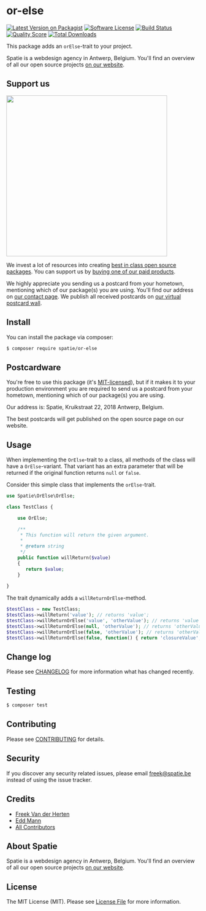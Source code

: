# or-else

[![Latest Version on Packagist](https://img.shields.io/packagist/v/spatie/or-else.svg?style=flat-square)](https://packagist.org/packages/spatie/or-else)
[![Software License](https://img.shields.io/badge/license-MIT-brightgreen.svg?style=flat-square)](LICENSE.md)
[![Build Status](https://img.shields.io/travis/spatie/or-else/master.svg?style=flat-square)](https://travis-ci.org/spatie/or-else)
[![Quality Score](https://img.shields.io/scrutinizer/g/spatie/or-else.svg?style=flat-square)](https://scrutinizer-ci.com/g/spatie/or-else)
[![Total Downloads](https://img.shields.io/packagist/dt/spatie/or-else.svg?style=flat-square)](https://packagist.org/packages/spatie/or-else)

This package adds an `orElse`-trait to your project.

Spatie is a webdesign agency in Antwerp, Belgium. You'll find an overview of all our open source projects [on our website](https://spatie.be/opensource).

## Support us

[<img src="https://github-ads.s3.eu-central-1.amazonaws.com/or-else.jpg?t=1" width="419px" />](https://spatie.be/github-ad-click/or-else)

We invest a lot of resources into creating [best in class open source packages](https://spatie.be/open-source). You can support us by [buying one of our paid products](https://spatie.be/open-source/support-us).

We highly appreciate you sending us a postcard from your hometown, mentioning which of our package(s) you are using. You'll find our address on [our contact page](https://spatie.be/about-us). We publish all received postcards on [our virtual postcard wall](https://spatie.be/open-source/postcards).

## Install

You can install the package via composer:
``` bash
$ composer require spatie/or-else
```

## Postcardware

You're free to use this package (it's [MIT-licensed](LICENSE.md)), but if it makes it to your production environment you are required to send us a postcard from your hometown, mentioning which of our package(s) you are using.

Our address is: Spatie, Kruikstraat 22, 2018 Antwerp, Belgium.

The best postcards will get published on the open source page on our website.

## Usage

When implementing the `OrElse`-trait to a class, all methods of the class will have a `OrElse`-variant.
That variant has an extra parameter that will be returned if the original function returns `null` or `false`.

Consider this simple class that implements the `orElse`-trait.

```php
use Spatie\OrElse\OrElse;

class TestClass {

    use OrElse;

    /**
     * This function will return the given argument.
     *
     * @return string
     */
    public function willReturn($value)
    {
       return $value;
    }
  
}
```

The trait dynamically adds a `willReturnOrElse`-method. 

```php
$testClass = new TestClass;
$testClass->willReturn('value'); // returns 'value';
$testClass->willReturnOrElse('value', 'otherValue'); // returns 'value';
$testClass->willReturnOrElse(null, 'otherValue'); // returns 'otherValue';
$testClass->willReturnOrElse(false, 'otherValue'); // returns 'otherValue';
$testClass->willReturnOrElse(false, function() { return 'closureValue'; }); // returns 'closureValue';
```

## Change log

Please see [CHANGELOG](CHANGELOG.md) for more information what has changed recently.

## Testing

``` bash
$ composer test
```

## Contributing

Please see [CONTRIBUTING](CONTRIBUTING.md) for details.

## Security

If you discover any security related issues, please email freek@spatie.be instead of using the issue tracker.

## Credits

- [Freek Van der Herten](https://murze.be)
- [Edd Mann](https://twitter.com/edd_mann)
- [All Contributors](../../contributors)

## About Spatie
Spatie is a webdesign agency in Antwerp, Belgium. You'll find an overview of all our open source projects [on our website](https://spatie.be/opensource).

## License

The MIT License (MIT). Please see [License File](LICENSE.md) for more information.
